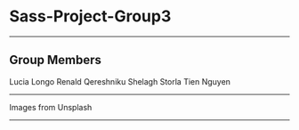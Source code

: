 # Sass-Project-Group3

***

## Group Members

Lucia Longo
Renald Qereshniku
Shelagh Storla
Tien Nguyen

***

Images from Unsplash

***
















